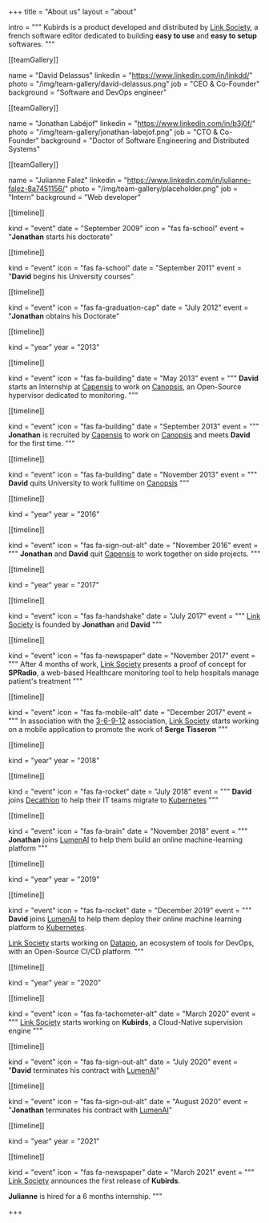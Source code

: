 +++
title = "About us"
layout = "about"

intro = """
Kubirds is a product developed and distributed by
[Link Society](https://link-society.com), a french software editor dedicated to
building **easy to use** and **easy to setup** softwares.
"""

[[teamGallery]]

name = "David Delassus"
linkedin = "https://www.linkedin.com/in/linkdd/"
photo = "/img/team-gallery/david-delassus.png"
job = "CEO & Co-Founder"
background = "Software and DevOps engineer"

[[teamGallery]]

name = "Jonathan Labéjof"
linkedin = "https://www.linkedin.com/in/b3j0f/"
photo = "/img/team-gallery/jonathan-labejof.png"
job = "CTO & Co-Founder"
background = "Doctor of Software Engineering and Distributed Systems"

[[teamGallery]]

name = "Julianne Falez"
linkedin = "https://www.linkedin.com/in/julianne-falez-8a7451156/"
photo = "/img/team-gallery/placeholder.png"
job = "Intern"
background = "Web developer"

[[timeline]]

kind = "event"
date = "September 2009"
icon = "fas fa-school"
event = "**Jonathan** starts his doctorate"

[[timeline]]

kind = "event"
icon = "fas fa-school"
date = "September 2011"
event = "**David** begins his University courses"

[[timeline]]

kind = "event"
icon = "fas fa-graduation-cap"
date = "July 2012"
event = "**Jonathan** obtains his Doctorate"

[[timeline]]

kind = "year"
year = "2013"

[[timeline]]

kind = "event"
icon = "fas fa-building"
date = "May 2013"
event = """
**David** starts an Internship at [Capensis](https://capensis.fr) to work on
[Canopsis](https://canopsis.com), an Open-Source hypervisor dedicated to
monitoring.
"""

[[timeline]]

kind = "event"
icon = "fas fa-building"
date = "September 2013"
event = """
**Jonathan** is recruited by [Capensis](https://capensis.fr) to work on
[Canopsis](https://canopsis.com) and meets **David** for the first time.
"""

[[timeline]]

kind = "event"
icon = "fas fa-building"
date = "November 2013"
event = """
**David** quits University to work fulltime on [Canopsis](https://canopsis.com)
"""

[[timeline]]

kind = "year"
year = "2016"

[[timeline]]

kind = "event"
icon = "fas fa-sign-out-alt"
date = "November 2016"
event = """
**Jonathan** and **David** quit [Capensis](https://capensis.fr) to work together
on side projects.
"""

[[timeline]]

kind = "year"
year = "2017"

[[timeline]]

kind = "event"
icon = "fas fa-handshake"
date = "July 2017"
event = """
[Link Society](https://link-society.com) is founded by **Jonathan** and
**David**
"""

[[timeline]]

kind = "event"
icon = "fas fa-newspaper"
date = "November 2017"
event = """
After 4 months of work, [Link Society](https://link-society.com) presents a
proof of concept for **SPRadio**, a web-based Healthcare monitoring tool to
help hospitals manage patient's treatment
"""

[[timeline]]

kind = "event"
icon = "fas fa-mobile-alt"
date = "December 2017"
event = """
In association with the [3-6-9-12](https://3-6-9-12.org) association,
[Link Society](https://link-society.com) starts working on a mobile application
to promote the work of **Serge Tisseron**
"""

[[timeline]]

kind = "year"
year = "2018"

[[timeline]]

kind = "event"
icon = "fas fa-rocket"
date = "July 2018"
event = """
**David** joins [Decathlon](https://decathlon.fr) to help their IT teams migrate
to [Kubernetes](https://kubernetes.io)
"""

[[timeline]]

kind = "event"
icon = "fas fa-brain"
date = "November 2018"
event = """
**Jonathan** joins [LumenAI](https://lumenai.fr) to help them build an online
machine-learning platform
"""

[[timeline]]

kind = "year"
year = "2019"

[[timeline]]

kind = "event"
icon = "fas fa-rocket"
date = "December 2019"
event = """
**David** joins [LumenAI](https://lumenai.fr) to help them deploy their online
machine learning platform to [Kubernetes](https://kubernetes.io).

[Link Society](https://link-society.com) starts working on
[Datapio](https://datapio.co), an ecosystem of tools for DevOps, with an
Open-Source CI/CD platform.
"""

[[timeline]]

kind = "year"
year = "2020"

[[timeline]]

kind = "event"
icon = "fas fa-tachometer-alt"
date = "March 2020"
event = """
[Link Society](https://link-society.com) starts working on **Kubirds**, a
Cloud-Native supervision engine
"""

[[timeline]]

kind = "event"
icon = "fas fa-sign-out-alt"
date = "July 2020"
event = "**David** terminates his contract with [LumenAI](https://lumenai.fr)"

[[timeline]]

kind = "event"
icon = "fas fa-sign-out-alt"
date = "August 2020"
event = "**Jonathan** terminates his contract with [LumenAI](https://lumenai.fr)"

[[timeline]]

kind = "year"
year = "2021"

[[timeline]]

kind = "event"
icon = "fas fa-newspaper"
date = "March 2021"
event = """
[Link Society](https://link-society.com) announces the first release of
**Kubirds**.

**Julianne** is hired for a 6 months internship.
"""

+++

